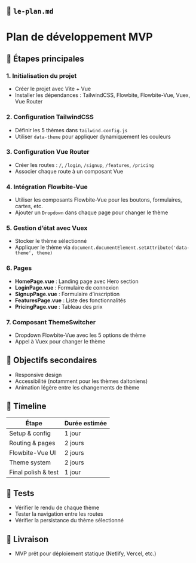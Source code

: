
## 🧭 `le-plan.md`

# Plan de développement MVP

## 🧩 Étapes principales

### 1. Initialisation du projet
- Créer le projet avec Vite + Vue
- Installer les dépendances : TailwindCSS, Flowbite, Flowbite-Vue, Vuex, Vue Router

### 2. Configuration TailwindCSS
- Définir les 5 thèmes dans `tailwind.config.js`
- Utiliser `data-theme` pour appliquer dynamiquement les couleurs

### 3. Configuration Vue Router
- Créer les routes : `/`, `/login`, `/signup`, `/features`, `/pricing`
- Associer chaque route à un composant Vue

### 4. Intégration Flowbite-Vue
- Utiliser les composants Flowbite-Vue pour les boutons, formulaires, cartes, etc.
- Ajouter un `Dropdown` dans chaque page pour changer le thème

### 5. Gestion d’état avec Vuex
- Stocker le thème sélectionné
- Appliquer le thème via `document.documentElement.setAttribute('data-theme', theme)`

### 6. Pages
- **HomePage.vue** : Landing page avec Hero section
- **LoginPage.vue** : Formulaire de connexion
- **SignupPage.vue** : Formulaire d’inscription
- **FeaturesPage.vue** : Liste des fonctionnalités
- **PricingPage.vue** : Tableau des prix

### 7. Composant ThemeSwitcher
- Dropdown Flowbite-Vue avec les 5 options de thème
- Appel à Vuex pour changer le thème

## 📌 Objectifs secondaires
- Responsive design
- Accessibilité (notamment pour les thèmes daltoniens)
- Animation légère entre les changements de thème

## 📅 Timeline
| Étape                  | Durée estimée |
|------------------------|---------------|
| Setup & config         | 1 jour        |
| Routing & pages        | 2 jours       |
| Flowbite-Vue UI        | 2 jours       |
| Theme system           | 2 jours       |
| Final polish & test    | 1 jour        |

## 🧪 Tests
- Vérifier le rendu de chaque thème
- Tester la navigation entre les routes
- Vérifier la persistance du thème sélectionné

## 🚀 Livraison
- MVP prêt pour déploiement statique (Netlify, Vercel, etc.)

